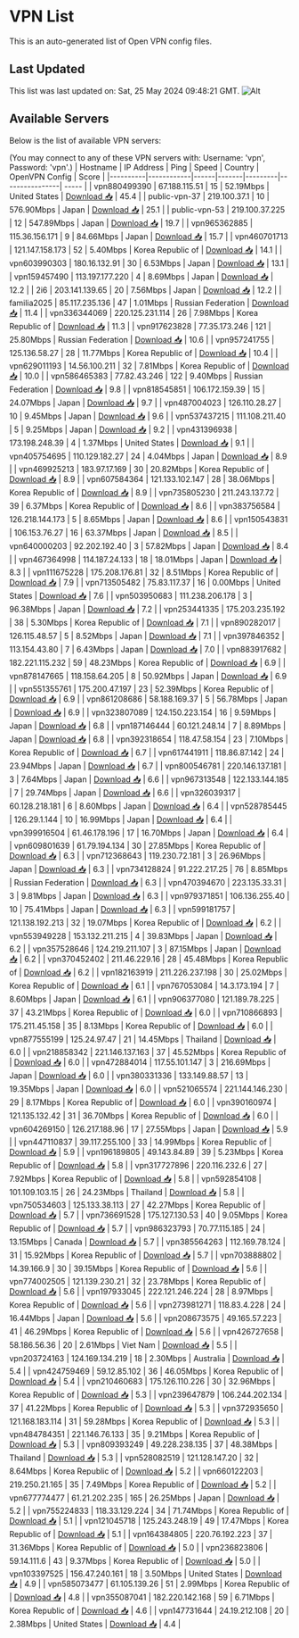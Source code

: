 # VPN List

This is an auto-generated list of Open VPN config files.

## Last Updated

This list was last updated on: Sat, 25 May 2024 09:48:21 GMT.
![Alt](https://repobeats.axiom.co/api/embed/186b98318ef1479477931607c1ad7d823f12451f.svg "Repobeats analytics image")

## Available Servers

Below is the list of available VPN servers:

(You may connect to any of these VPN servers with: Username: 'vpn', Password: 'vpn'.)
| Hostname | IP Address | Ping | Speed | Country | OpenVPN Config | Score |
|----------|------------|------|-------|---------|----------------| ----- |
| vpn880499390 | 67.188.115.51 | 15 | 52.19Mbps | United States | [Download 📥](./configs/server_0_US.ovpn) | 45.4 |
| public-vpn-37 | 219.100.37.1 | 10 | 576.90Mbps | Japan | [Download 📥](./configs/server_1_JP.ovpn) | 25.1 |
| public-vpn-53 | 219.100.37.225 | 12 | 547.89Mbps | Japan | [Download 📥](./configs/server_2_JP.ovpn) | 19.7 |
| vpn965362885 | 115.36.156.171 | 9 | 84.66Mbps | Japan | [Download 📥](./configs/server_3_JP.ovpn) | 15.7 |
| vpn460701713 | 121.147.158.173 | 52 | 5.40Mbps | Korea Republic of | [Download 📥](./configs/server_4_KR.ovpn) | 14.1 |
| vpn603990303 | 180.16.132.91 | 30 | 6.53Mbps | Japan | [Download 📥](./configs/server_5_JP.ovpn) | 13.1 |
| vpn159457490 | 113.197.177.220 | 4 | 8.69Mbps | Japan | [Download 📥](./configs/server_6_JP.ovpn) | 12.2 |
| 2i6 | 203.141.139.65 | 20 | 7.56Mbps | Japan | [Download 📥](./configs/server_7_JP.ovpn) | 12.2 |
| familia2025 | 85.117.235.136 | 47 | 1.01Mbps | Russian Federation | [Download 📥](./configs/server_8_RU.ovpn) | 11.4 |
| vpn336344069 | 220.125.231.114 | 26 | 7.98Mbps | Korea Republic of | [Download 📥](./configs/server_9_KR.ovpn) | 11.3 |
| vpn917623828 | 77.35.173.246 | 121 | 25.80Mbps | Russian Federation | [Download 📥](./configs/server_10_RU.ovpn) | 10.6 |
| vpn957241755 | 125.136.58.27 | 28 | 11.77Mbps | Korea Republic of | [Download 📥](./configs/server_11_KR.ovpn) | 10.4 |
| vpn629011193 | 14.56.100.211 | 32 | 7.81Mbps | Korea Republic of | [Download 📥](./configs/server_12_KR.ovpn) | 10.0 |
| vpn586465383 | 77.82.43.246 | 122 | 9.40Mbps | Russian Federation | [Download 📥](./configs/server_13_RU.ovpn) | 9.8 |
| vpn818545851 | 106.172.159.39 | 15 | 24.07Mbps | Japan | [Download 📥](./configs/server_14_JP.ovpn) | 9.7 |
| vpn487004023 | 126.110.28.27 | 10 | 9.45Mbps | Japan | [Download 📥](./configs/server_15_JP.ovpn) | 9.6 |
| vpn537437215 | 111.108.211.40 | 5 | 9.25Mbps | Japan | [Download 📥](./configs/server_16_JP.ovpn) | 9.2 |
| vpn431396938 | 173.198.248.39 | 4 | 1.37Mbps | United States | [Download 📥](./configs/server_17_US.ovpn) | 9.1 |
| vpn405754695 | 110.129.182.27 | 24 | 4.04Mbps | Japan | [Download 📥](./configs/server_18_JP.ovpn) | 8.9 |
| vpn469925213 | 183.97.17.169 | 30 | 20.82Mbps | Korea Republic of | [Download 📥](./configs/server_19_KR.ovpn) | 8.9 |
| vpn607584364 | 121.133.102.147 | 28 | 38.06Mbps | Korea Republic of | [Download 📥](./configs/server_20_KR.ovpn) | 8.9 |
| vpn735805230 | 211.243.137.72 | 39 | 6.37Mbps | Korea Republic of | [Download 📥](./configs/server_21_KR.ovpn) | 8.6 |
| vpn383756584 | 126.218.144.173 | 5 | 8.65Mbps | Japan | [Download 📥](./configs/server_22_JP.ovpn) | 8.6 |
| vpn150543831 | 106.153.76.27 | 16 | 63.37Mbps | Japan | [Download 📥](./configs/server_23_JP.ovpn) | 8.5 |
| vpn640000203 | 92.202.192.40 | 3 | 57.82Mbps | Japan | [Download 📥](./configs/server_24_JP.ovpn) | 8.4 |
| vpn467364998 | 114.187.24.133 | 18 | 18.01Mbps | Japan | [Download 📥](./configs/server_25_JP.ovpn) | 8.3 |
| vpn111675228 | 175.208.176.81 | 32 | 8.51Mbps | Korea Republic of | [Download 📥](./configs/server_26_KR.ovpn) | 7.9 |
| vpn713505482 | 75.83.117.37 | 16 | 0.00Mbps | United States | [Download 📥](./configs/server_27_US.ovpn) | 7.6 |
| vpn503950683 | 111.238.206.178 | 3 | 96.38Mbps | Japan | [Download 📥](./configs/server_28_JP.ovpn) | 7.2 |
| vpn253441335 | 175.203.235.192 | 38 | 5.30Mbps | Korea Republic of | [Download 📥](./configs/server_29_KR.ovpn) | 7.1 |
| vpn890282017 | 126.115.48.57 | 5 | 8.52Mbps | Japan | [Download 📥](./configs/server_30_JP.ovpn) | 7.1 |
| vpn397846352 | 113.154.43.80 | 7 | 6.43Mbps | Japan | [Download 📥](./configs/server_31_JP.ovpn) | 7.0 |
| vpn883917682 | 182.221.115.232 | 59 | 48.23Mbps | Korea Republic of | [Download 📥](./configs/server_32_KR.ovpn) | 6.9 |
| vpn878147665 | 118.158.64.205 | 8 | 50.92Mbps | Japan | [Download 📥](./configs/server_33_JP.ovpn) | 6.9 |
| vpn551355761 | 175.200.47.197 | 23 | 52.39Mbps | Korea Republic of | [Download 📥](./configs/server_34_KR.ovpn) | 6.9 |
| vpn861208686 | 58.188.169.37 | 5 | 56.78Mbps | Japan | [Download 📥](./configs/server_35_JP.ovpn) | 6.9 |
| vpn323807089 | 124.150.223.154 | 16 | 9.59Mbps | Japan | [Download 📥](./configs/server_36_JP.ovpn) | 6.8 |
| vpn187146444 | 60.121.248.14 | 7 | 8.89Mbps | Japan | [Download 📥](./configs/server_37_JP.ovpn) | 6.8 |
| vpn392318654 | 118.47.58.154 | 23 | 7.10Mbps | Korea Republic of | [Download 📥](./configs/server_38_KR.ovpn) | 6.7 |
| vpn617441911 | 118.86.87.142 | 24 | 23.94Mbps | Japan | [Download 📥](./configs/server_39_JP.ovpn) | 6.7 |
| vpn800546781 | 220.146.137.181 | 3 | 7.64Mbps | Japan | [Download 📥](./configs/server_40_JP.ovpn) | 6.6 |
| vpn967313548 | 122.133.144.185 | 7 | 29.74Mbps | Japan | [Download 📥](./configs/server_41_JP.ovpn) | 6.6 |
| vpn326039317 | 60.128.218.181 | 6 | 8.60Mbps | Japan | [Download 📥](./configs/server_42_JP.ovpn) | 6.4 |
| vpn528785445 | 126.29.1.144 | 10 | 16.99Mbps | Japan | [Download 📥](./configs/server_43_JP.ovpn) | 6.4 |
| vpn399916504 | 61.46.178.196 | 17 | 16.70Mbps | Japan | [Download 📥](./configs/server_44_JP.ovpn) | 6.4 |
| vpn609801639 | 61.79.194.134 | 30 | 27.85Mbps | Korea Republic of | [Download 📥](./configs/server_45_KR.ovpn) | 6.3 |
| vpn712368643 | 119.230.72.181 | 3 | 26.96Mbps | Japan | [Download 📥](./configs/server_46_JP.ovpn) | 6.3 |
| vpn734128824 | 91.222.217.25 | 76 | 8.85Mbps | Russian Federation | [Download 📥](./configs/server_47_RU.ovpn) | 6.3 |
| vpn470394670 | 223.135.33.31 | 3 | 9.81Mbps | Japan | [Download 📥](./configs/server_48_JP.ovpn) | 6.3 |
| vpn979371851 | 106.136.255.40 | 10 | 75.41Mbps | Japan | [Download 📥](./configs/server_49_JP.ovpn) | 6.3 |
| vpn599181757 | 121.138.192.213 | 32 | 19.07Mbps | Korea Republic of | [Download 📥](./configs/server_50_KR.ovpn) | 6.2 |
| vpn553949228 | 153.132.211.215 | 4 | 39.83Mbps | Japan | [Download 📥](./configs/server_51_JP.ovpn) | 6.2 |
| vpn357528646 | 124.219.211.107 | 3 | 87.15Mbps | Japan | [Download 📥](./configs/server_52_JP.ovpn) | 6.2 |
| vpn370452402 | 211.46.229.16 | 28 | 45.48Mbps | Korea Republic of | [Download 📥](./configs/server_53_KR.ovpn) | 6.2 |
| vpn182163919 | 211.226.237.198 | 30 | 25.02Mbps | Korea Republic of | [Download 📥](./configs/server_54_KR.ovpn) | 6.1 |
| vpn767053084 | 14.3.173.194 | 7 | 8.60Mbps | Japan | [Download 📥](./configs/server_55_JP.ovpn) | 6.1 |
| vpn906377080 | 121.189.78.225 | 37 | 43.21Mbps | Korea Republic of | [Download 📥](./configs/server_56_KR.ovpn) | 6.0 |
| vpn710866893 | 175.211.45.158 | 35 | 8.13Mbps | Korea Republic of | [Download 📥](./configs/server_57_KR.ovpn) | 6.0 |
| vpn877555199 | 125.24.97.47 | 21 | 14.45Mbps | Thailand | [Download 📥](./configs/server_58_TH.ovpn) | 6.0 |
| vpn218858342 | 221.146.137.163 | 37 | 45.52Mbps | Korea Republic of | [Download 📥](./configs/server_59_KR.ovpn) | 6.0 |
| vpn472884014 | 117.55.101.147 | 3 | 216.69Mbps | Japan | [Download 📥](./configs/server_60_JP.ovpn) | 6.0 |
| vpn380331336 | 133.149.88.57 | 13 | 19.35Mbps | Japan | [Download 📥](./configs/server_61_JP.ovpn) | 6.0 |
| vpn521065574 | 221.144.146.230 | 29 | 8.17Mbps | Korea Republic of | [Download 📥](./configs/server_62_KR.ovpn) | 6.0 |
| vpn390160974 | 121.135.132.42 | 31 | 36.70Mbps | Korea Republic of | [Download 📥](./configs/server_63_KR.ovpn) | 6.0 |
| vpn604269150 | 126.217.188.96 | 17 | 27.55Mbps | Japan | [Download 📥](./configs/server_64_JP.ovpn) | 5.9 |
| vpn447110837 | 39.117.255.100 | 33 | 14.99Mbps | Korea Republic of | [Download 📥](./configs/server_65_KR.ovpn) | 5.9 |
| vpn196189805 | 49.143.84.89 | 39 | 5.23Mbps | Korea Republic of | [Download 📥](./configs/server_66_KR.ovpn) | 5.8 |
| vpn317727896 | 220.116.232.6 | 27 | 7.92Mbps | Korea Republic of | [Download 📥](./configs/server_67_KR.ovpn) | 5.8 |
| vpn592854108 | 101.109.103.15 | 26 | 24.23Mbps | Thailand | [Download 📥](./configs/server_68_TH.ovpn) | 5.8 |
| vpn750534603 | 125.133.38.113 | 27 | 42.27Mbps | Korea Republic of | [Download 📥](./configs/server_69_KR.ovpn) | 5.7 |
| vpn736691528 | 175.127.130.53 | 40 | 9.05Mbps | Korea Republic of | [Download 📥](./configs/server_70_KR.ovpn) | 5.7 |
| vpn986323793 | 70.77.115.185 | 24 | 13.15Mbps | Canada | [Download 📥](./configs/server_71_CA.ovpn) | 5.7 |
| vpn385564263 | 112.169.78.124 | 31 | 15.92Mbps | Korea Republic of | [Download 📥](./configs/server_72_KR.ovpn) | 5.7 |
| vpn703888802 | 14.39.166.9 | 30 | 39.15Mbps | Korea Republic of | [Download 📥](./configs/server_73_KR.ovpn) | 5.6 |
| vpn774002505 | 121.139.230.21 | 32 | 23.78Mbps | Korea Republic of | [Download 📥](./configs/server_74_KR.ovpn) | 5.6 |
| vpn197933045 | 222.121.246.224 | 28 | 8.97Mbps | Korea Republic of | [Download 📥](./configs/server_75_KR.ovpn) | 5.6 |
| vpn273981271 | 118.83.4.228 | 24 | 16.44Mbps | Japan | [Download 📥](./configs/server_76_JP.ovpn) | 5.6 |
| vpn208673575 | 49.165.57.223 | 41 | 46.29Mbps | Korea Republic of | [Download 📥](./configs/server_77_KR.ovpn) | 5.6 |
| vpn426727658 | 58.186.56.36 | 20 | 2.61Mbps | Viet Nam | [Download 📥](./configs/server_78_VN.ovpn) | 5.5 |
| vpn203724163 | 124.169.134.219 | 18 | 2.30Mbps | Australia | [Download 📥](./configs/server_79_AU.ovpn) | 5.4 |
| vpn424759469 | 59.12.85.102 | 36 | 46.05Mbps | Korea Republic of | [Download 📥](./configs/server_80_KR.ovpn) | 5.4 |
| vpn210460683 | 175.126.110.226 | 30 | 32.96Mbps | Korea Republic of | [Download 📥](./configs/server_81_KR.ovpn) | 5.3 |
| vpn239647879 | 106.244.202.134 | 37 | 41.22Mbps | Korea Republic of | [Download 📥](./configs/server_82_KR.ovpn) | 5.3 |
| vpn372935650 | 121.168.183.114 | 31 | 59.28Mbps | Korea Republic of | [Download 📥](./configs/server_83_KR.ovpn) | 5.3 |
| vpn484784351 | 221.146.76.133 | 35 | 9.21Mbps | Korea Republic of | [Download 📥](./configs/server_84_KR.ovpn) | 5.3 |
| vpn809393249 | 49.228.238.135 | 37 | 48.38Mbps | Thailand | [Download 📥](./configs/server_85_TH.ovpn) | 5.3 |
| vpn528082519 | 121.128.147.20 | 32 | 8.64Mbps | Korea Republic of | [Download 📥](./configs/server_86_KR.ovpn) | 5.2 |
| vpn660122203 | 219.250.21.165 | 35 | 7.49Mbps | Korea Republic of | [Download 📥](./configs/server_87_KR.ovpn) | 5.2 |
| vpn677774477 | 61.21.202.235 | 165 | 26.25Mbps | Japan | [Download 📥](./configs/server_88_JP.ovpn) | 5.2 |
| vpn755224833 | 118.33.129.224 | 34 | 71.74Mbps | Korea Republic of | [Download 📥](./configs/server_89_KR.ovpn) | 5.1 |
| vpn121045718 | 125.243.248.19 | 49 | 17.47Mbps | Korea Republic of | [Download 📥](./configs/server_90_KR.ovpn) | 5.1 |
| vpn164384805 | 220.76.192.223 | 37 | 31.36Mbps | Korea Republic of | [Download 📥](./configs/server_91_KR.ovpn) | 5.0 |
| vpn236823806 | 59.14.111.6 | 43 | 9.37Mbps | Korea Republic of | [Download 📥](./configs/server_92_KR.ovpn) | 5.0 |
| vpn103397525 | 156.47.240.161 | 18 | 3.50Mbps | United States | [Download 📥](./configs/server_93_US.ovpn) | 4.9 |
| vpn585073477 | 61.105.139.26 | 51 | 2.99Mbps | Korea Republic of | [Download 📥](./configs/server_94_KR.ovpn) | 4.8 |
| vpn355087041 | 182.220.142.168 | 59 | 6.71Mbps | Korea Republic of | [Download 📥](./configs/server_95_KR.ovpn) | 4.6 |
| vpn147731644 | 24.19.212.108 | 20 | 2.38Mbps | United States | [Download 📥](./configs/server_96_US.ovpn) | 4.4 |
